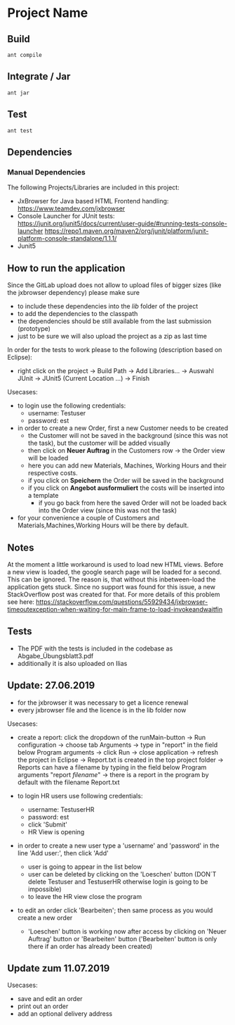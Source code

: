 ﻿# Project Name


## Build

`ant compile`

## Integrate / Jar

`ant jar`

## Test

`ant test`

## Dependencies

### Manual Dependencies

The following Projects/Libraries are included in this project:
- JxBrowser for Java based HTML Frontend handling: 
    https://www.teamdev.com/jxbrowser
- Console Launcher for JUnit tests:
	https://junit.org/junit5/docs/current/user-guide/#running-tests-console-launcher 
	https://repo1.maven.org/maven2/org/junit/platform/junit-platform-console-standalone/1.1.1/
- Junit5

## How to run the application

Since the GitLab upload does not allow to upload files of bigger sizes (like the jxbrowser dependency) please make sure 

- to include these dependencies into the *lib* folder of the project
- to add the dependencies to the classpath
- the dependencies should be still available from the last submission (prototype)
- just to be sure we will also upload the project as a zip as last time
 

In order for the tests to work please to the following (description based on Eclipse):
- right click on the project -> Build Path -> Add Libraries... -> Auswahl JUnit -> JUnit5 (Current Location ...) -> Finish

Usecases:

- to login use the following credentials:
    + username: Testuser
    + password: est
- in order to create a new Order, first a new Customer needs to be created
    + the Customer will not be saved in the background (since this was not the task), but the customer will be added visually
    + then click on **Neuer Auftrag** in the Customers row -> the Order view will be loaded
    + here you can add new Materials, Machines, Working Hours and their respective costs.
    + if you click on **Speichern** the Order will be saved in the background
    + if you click on **Angebot ausformuliert** the costs will be inserted into a template
        - if you go back from here the saved Order will not be loaded back into the Order view (since this was not the task)
- for your convenience a couple of Customers and Materials,Machines,Working Hours will be there by default.

## Notes

At the moment a little workaround is used to load new HTML views. Before a new view is loaded, the google search page will be loaded for a second. This can be ignored.
The reason is, that without this inbetween-load the application gets stuck. Since no support was found for this issue, a new StackOverflow post was created for that.
For more details of this problem see here: https://stackoverflow.com/questions/55929434/jxbrowser-timeoutexception-when-waiting-for-main-frame-to-load-invokeandwaitfin

## Tests
- The PDF with the tests is included in the codebase as Abgabe_Übungsblatt3.pdf
- additionally it is also uploaded on Ilias

## Update: 27.06.2019

- for the jxbrowser it was necessary to get a licence renewal
- every jxbrowser file and the licence is in the lib folder now 

Usecases:

- create a report: click the dropdown of the runMain-button -> Run configuration -> choose tab Arguments
			-> type in "report" in the field below Program arguments -> click Run
			-> close application -> refresh the project in Eclipse -> Report.txt is created in the top project folder
			-> Reports can have a filename by typing in the field below Program arguments "report *filename*"
			-> there is a report in the program by default with the filename Report.txt

- to login HR users use following credentials:
	+ username: TestuserHR
	+ password: est
	- click 'Submit'	
	- HR View is opening 

- in order to create a new user type a 'username' and 'password' in the line 'Add user:', then click 'Add'
	- user is going to appear in the list below
	- user can be deleted by clicking on the 'Loeschen' button (DON´T delete Testuser and TestuserHR otherwise login is going to be impossible)
 	- to leave the HR view close the program

- to edit an order click 'Bearbeiten'; then same process as you would create a new order
	- 'Loeschen' button is working now after access by clicking on 'Neuer Auftrag' button or 'Bearbeiten' button ('Bearbeiten' button is only there if an order has already been created)


## Update zum  11.07.2019

Usecases:

- save and edit an order
- print out an order
- add an optional delivery address
